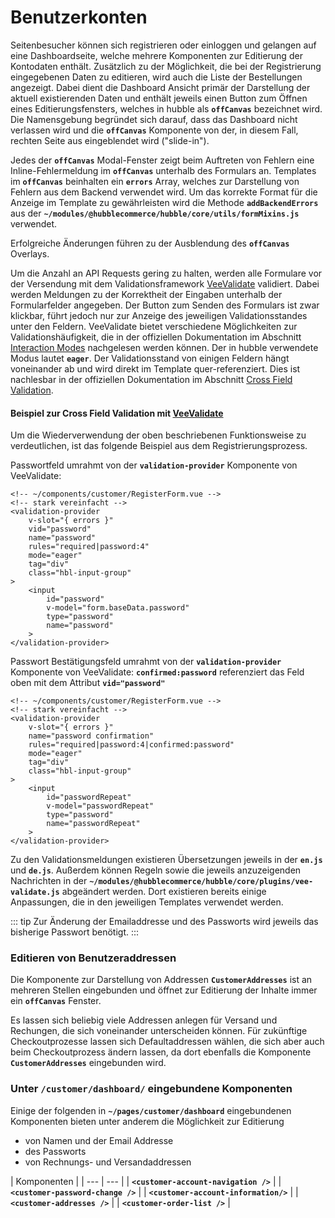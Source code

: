 # Benutzerkonten

Seitenbesucher können sich registrieren oder einloggen und gelangen auf eine Dashboardseite,
welche mehrere Komponenten zur Editierung der Kontodaten enthält.
Zusätzlich zu der Möglichkeit, die bei der Registrierung eingegebenen Daten zu editieren,
wird auch die Liste der Bestellungen angezeigt.
Dabei dient die Dashboard Ansicht primär der Darstellung der aktuell existierenden Daten und enthält jeweils einen Button
zum Öffnen eines Editierungsfensters, welches in hubble als __`offCanvas`__ bezeichnet wird.
Die Namensgebung begründet sich darauf, dass das Dashboard nicht verlassen wird und die __`offCanvas`__ Komponente
von der, in diesem Fall, rechten Seite aus eingeblendet wird ("slide-in").

Jedes der __`offCanvas`__ Modal-Fenster zeigt beim Auftreten von Fehlern eine Inline-Fehlermeldung im __`offCanvas`__ 
unterhalb des Formulars an.
Templates im __`offCanvas`__ beinhalten ein __`errors`__ Array, welches zur Darstellung von Fehlern aus dem Backend
verwendet wird.
Um das korrekte Format für die Anzeige im Template zu gewährleisten wird die Methode __`addBackendErrors`__ aus der
__`~/modules/@hubblecommerce/hubble/core/utils/formMixins.js`__ verwendet.

Erfolgreiche Änderungen führen zu der Ausblendung des __`offCanvas`__ Overlays.

        
Um die Anzahl an API Requests gering zu halten, werden alle Formulare vor der Versendung mit dem Validationsframework
[VeeValidate](https://vee-validate.logaretm.com/) validiert. Dabei werden Meldungen zu der Korrektheit der Eingaben
unterhalb der Formularfelder angegeben. Der Button zum Senden des Formulars ist zwar klickbar, führt jedoch nur zur Anzeige
des jeweiligen Validationsstandes unter den Feldern. 
VeeValidate bietet verschiedene Möglichkeiten zur Validationshäufigkeit, die in der offiziellen Dokumentation 
im Abschnitt [Interaction Modes](https://vee-validate.logaretm.com/v2/guide/interaction.html#interaction-modes)
nachgelesen werden können. Der in hubble verwendete Modus lautet __`eager`__.
Der Validationsstand von einigen Feldern hängt voneinander ab und wird direkt im Template quer-referenziert.
Dies ist nachlesbar in der offiziellen Dokumentation im Abschnitt
[Cross Field Validation](https://vee-validate.logaretm.com/v2/guide/components/validation-provider.html#cross-field-validation).



#### Beispiel zur Cross Field Validation mit [VeeValidate](https://vee-validate.logaretm.com/)
Um die Wiederverwendung der oben beschriebenen Funktionsweise zu verdeutlichen, ist das folgende Beispiel aus dem
Registrierungsprozess.

Passwortfeld umrahmt von der __`validation-provider`__ Komponente von VeeValidate:
``` html{5}
<!-- ~/components/customer/RegisterForm.vue -->
<!-- stark vereinfacht -->
<validation-provider 
    v-slot="{ errors }" 
    vid="password" 
    name="password" 
    rules="required|password:4" 
    mode="eager"
    tag="div" 
    class="hbl-input-group"
>
    <input 
        id="password"
        v-model="form.baseData.password"
        type="password"
        name="password"
    >
</validation-provider>
```


Passwort Bestätigungsfeld umrahmt von der __`validation-provider`__ Komponente von VeeValidate:
__`confirmed:password`__ referenziert das Feld oben mit dem Attribut __`vid="password"`__
``` html{6}
<!-- ~/components/customer/RegisterForm.vue -->
<!-- stark vereinfacht -->
<validation-provider 
    v-slot="{ errors }" 
    name="password confirmation" 
    rules="required|password:4|confirmed:password"
    mode="eager" 
    tag="div" 
    class="hbl-input-group"
>
    <input 
        id="passwordRepeat"
        v-model="passwordRepeat"
        type="password"
        name="passwordRepeat"
    >
</validation-provider>
```


Zu den Validationsmeldungen existieren Übersetzungen jeweils in der __`en.js`__ und __`de.js`__. Außerdem können Regeln sowie 
die jeweils anzuzeigenden Nachrichten in der __`~/modules/@hubblecommerce/hubble/core/plugins/vee-validate.js`__ abgeändert 
werden. Dort existieren bereits einige Anpassungen, die in den jeweiligen Templates verwendet werden.

::: tip
Zur Änderung der Emailaddresse und des Passworts wird jeweils das bisherige Passwort benötigt. 
:::

### Editieren von Benutzeraddressen
Die Komponente zur Darstellung von Addressen __`CustomerAddresses`__ ist an mehreren Stellen eingebunden und öffnet
zur Editierung der Inhalte immer ein __`offCanvas`__ Fenster.

Es lassen sich beliebig viele Addressen anlegen für Versand und Rechungen, die sich voneinander unterscheiden können.
Für zukünftige Checkoutprozesse lassen sich Defaultaddressen wählen, die sich aber auch beim Checkoutprozess ändern lassen,
da dort ebenfalls die Komponente  __`CustomerAddresses`__ eingebunden wird.


### Unter __`/customer/dashboard/`__ eingebundene Komponenten

Einige der folgenden in __`~/pages/customer/dashboard`__ eingebundenen Komponenten bieten unter anderem die Möglichkeit zur Editierung

* von Namen und der Email Addresse
* des Passworts
* von Rechnungs- und Versandaddressen

| Komponenten |
| --- | --- | 
| __`<customer-account-navigation />`__ |
| __`<customer-password-change />`__ | 
| __`<customer-account-information/>`__ | 
| __`<customer-addresses />`__ |
| __`<customer-order-list />`__ | 

